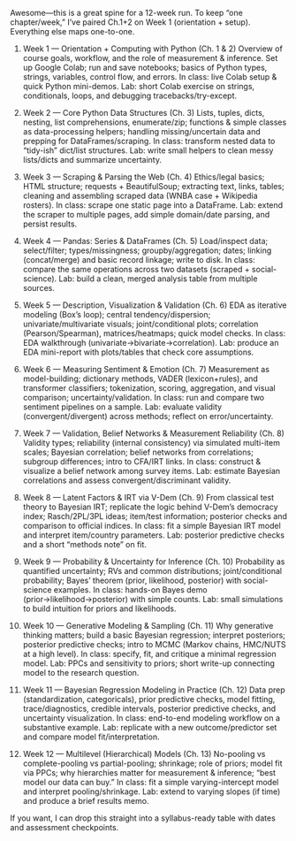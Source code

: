 Awesome—this is a great spine for a 12-week run. To keep “one chapter/week,” I’ve paired Ch.1+2 on Week 1 (orientation + setup). Everything else maps one-to-one.

1. Week 1 — Orientation + Computing with Python (Ch. 1 & 2)
   Overview of course goals, workflow, and the role of measurement & inference. Set up Google Colab; run and save notebooks; basics of Python types, strings, variables, control flow, and errors.
   In class: live Colab setup & quick Python mini-demos. Lab: short Colab exercise on strings, conditionals, loops, and debugging tracebacks/try-except.

2. Week 2 — Core Python Data Structures (Ch. 3)
   Lists, tuples, dicts, nesting, list comprehensions, enumerate/zip; functions & simple classes as data-processing helpers; handling missing/uncertain data and prepping for DataFrames/scraping.
   In class: transform nested data to “tidy-ish” dict/list structures. Lab: write small helpers to clean messy lists/dicts and summarize uncertainty.

3. Week 3 — Scraping & Parsing the Web (Ch. 4)
   Ethics/legal basics; HTML structure; requests + BeautifulSoup; extracting text, links, tables; cleaning and assembling scraped data (WNBA case + Wikipedia rosters).
   In class: scrape one static page into a DataFrame. Lab: extend the scraper to multiple pages, add simple domain/date parsing, and persist results.

4. Week 4 — Pandas: Series & DataFrames (Ch. 5)
   Load/inspect data; select/filter; types/missingness; groupby/aggregation; dates; linking (concat/merge) and basic record linkage; write to disk.
   In class: compare the same operations across two datasets (scraped + social-science). Lab: build a clean, merged analysis table from multiple sources.

5. Week 5 — Description, Visualization & Validation (Ch. 6)
   EDA as iterative modeling (Box’s loop); central tendency/dispersion; univariate/multivariate visuals; joint/conditional plots; correlation (Pearson/Spearman), matrices/heatmaps; quick model checks.
   In class: EDA walkthrough (univariate→bivariate→correlation). Lab: produce an EDA mini-report with plots/tables that check core assumptions.

6. Week 6 — Measuring Sentiment & Emotion (Ch. 7)
   Measurement as model-building; dictionary methods, VADER (lexicon+rules), and transformer classifiers; tokenization, scoring, aggregation, and visual comparison; uncertainty/validation.
   In class: run and compare two sentiment pipelines on a sample. Lab: evaluate validity (convergent/divergent) across methods; reflect on error/uncertainty.

7. Week 7 — Validation, Belief Networks & Measurement Reliability (Ch. 8)
   Validity types; reliability (internal consistency) via simulated multi-item scales; Bayesian correlation; belief networks from correlations; subgroup differences; intro to CFA/IRT links.
   In class: construct & visualize a belief network among survey items. Lab: estimate Bayesian correlations and assess convergent/discriminant validity.

8. Week 8 — Latent Factors & IRT via V-Dem (Ch. 9)
   From classical test theory to Bayesian IRT; replicate the logic behind V-Dem’s democracy index; Rasch/2PL/3PL ideas; item/test information; posterior checks and comparison to official indices.
   In class: fit a simple Bayesian IRT model and interpret item/country parameters. Lab: posterior predictive checks and a short “methods note” on fit.

9. Week 9 — Probability & Uncertainty for Inference (Ch. 10)
   Probability as quantified uncertainty; RVs and common distributions; joint/conditional probability; Bayes’ theorem (prior, likelihood, posterior) with social-science examples.
   In class: hands-on Bayes demo (prior→likelihood→posterior) with simple counts. Lab: small simulations to build intuition for priors and likelihoods.

10. Week 10 — Generative Modeling & Sampling (Ch. 11)
    Why generative thinking matters; build a basic Bayesian regression; interpret posteriors; posterior predictive checks; intro to MCMC (Markov chains, HMC/NUTS at a high level).
    In class: specify, fit, and critique a minimal regression model. Lab: PPCs and sensitivity to priors; short write-up connecting model to the research question.

11. Week 11 — Bayesian Regression Modeling in Practice (Ch. 12)
    Data prep (standardization, categoricals), prior predictive checks, model fitting, trace/diagnostics, credible intervals, posterior predictive checks, and uncertainty visualization.
    In class: end-to-end modeling workflow on a substantive example. Lab: replicate with a new outcome/predictor set and compare model fit/interpretation.

12. Week 12 — Multilevel (Hierarchical) Models (Ch. 13)
    No-pooling vs complete-pooling vs partial-pooling; shrinkage; role of priors; model fit via PPCs; why hierarchies matter for measurement & inference; “best model our data can buy.”
    In class: fit a simple varying-intercept model and interpret pooling/shrinkage. Lab: extend to varying slopes (if time) and produce a brief results memo.

If you want, I can drop this straight into a syllabus-ready table with dates and assessment checkpoints.
